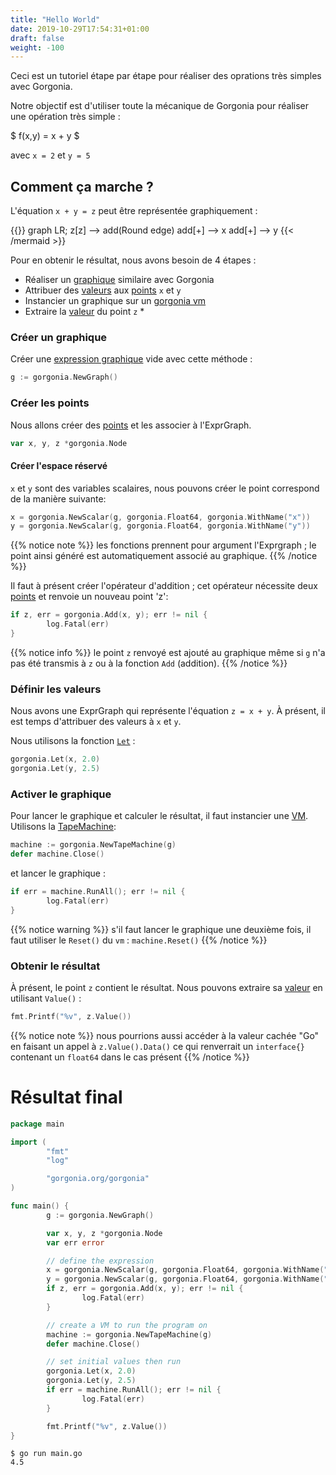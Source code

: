 ```yaml
---
title: "Hello World"
date: 2019-10-29T17:54:31+01:00
draft: false
weight: -100
---
```


Ceci est un tutoriel étape par étape pour réaliser des oprations très simples avec Gorgonia. 

Notre objectif est d'utiliser toute la mécanique de Gorgonia pour réaliser une opération très simple :

$ f(x,y) = x + y $

avec  `x = 2` et `y = 5`

## Comment ça marche ?

L'équation `x + y = z` peut être représentée graphiquement :

{{<mermaid align="left">}}
graph LR;
    z[z] --> add(Round edge)
    add[+] --> x
    add[+] --> y
{{< /mermaid >}}

Pour en obtenir le résultat, nous avons besoin de 4 étapes :

* Réaliser un [graphique](/reference/exprgraph) similaire avec Gorgonia
* Attribuer des [valeurs](/reference/value) aux [points](/reference/node) `x` et `y` 
* Instancier un graphique sur un [gorgonia vm](/reference/vm)
* Extraire la [valeur](/reference/value) du point `z`
    *

### Créer un graphique

Créer une [expression graphique](/reference/exprgraph) vide avec cette méthode :

```go
g := gorgonia.NewGraph()
```

### Créer les points

Nous allons créer des [points](/reference/node) et les associer à l'ExprGraph.

```go
var x, y, z *gorgonia.Node
```

#### Créer l'espace réservé
`x` et `y` sont des variables scalaires, nous pouvons créer le point correspond de la manière suivante:

```go
x = gorgonia.NewScalar(g, gorgonia.Float64, gorgonia.WithName("x"))
y = gorgonia.NewScalar(g, gorgonia.Float64, gorgonia.WithName("y"))
```

{{% notice note %}}
les fonctions prennent pour argument l'Exprgraph ; le point ainsi généré est automatiquement associé au graphique.
{{% /notice %}}


Il faut à présent créer l'opérateur d'addition ; cet opérateur nécessite deux [points](/reference/node) et renvoie un nouveau point 'z':

```go
if z, err = gorgonia.Add(x, y); err != nil {
        log.Fatal(err)
}
```

{{% notice info %}}
le point `z` renvoyé est ajouté au graphique même si `g` n'a pas été transmis à `z` ou à la fonction `Add` (addition).
{{% /notice %}}


### Définir les valeurs

Nous avons une ExprGraph qui représente l'équation `z = x + y`. À présent, il est temps d'attribuer des valeurs à `x` et `y`.

Nous utilisons la fonction [`Let`](https://godoc.org/gorgonia.org/gorgonia#Let) :

```go
gorgonia.Let(x, 2.0)
gorgonia.Let(y, 2.5)
```

### Activer le graphique

Pour lancer le graphique et calculer le résultat, il faut instancier une [VM](/reference/vm).
Utilisons la [TapeMachine](/reference/vm/tapemachine):

```go
machine := gorgonia.NewTapeMachine(g)
defer machine.Close()
```

et lancer le graphique :

```go
if err = machine.RunAll(); err != nil {
        log.Fatal(err)
}
```

{{% notice warning %}}
s'il faut lancer le graphique une deuxième fois, il faut utiliser le `Reset()` du `vm` :
` machine.Reset() `
{{% /notice %}}

### Obtenir le résultat

À présent, le point `z` contient le résultat.
Nous pouvons extraire sa [valeur](/reference/value) en utilisant `Value()` :

```go
fmt.Printf("%v", z.Value())
```

{{% notice note %}}
nous pourrions aussi accéder à la valeur cachée "Go" en faisant un appel à `z.Value().Data()` ce qui renverrait un `interface{}` contenant un `float64` dans le cas présent
{{% /notice %}}

# Résultat final

```go
package main

import (
        "fmt"
        "log"

        "gorgonia.org/gorgonia"
)

func main() {
        g := gorgonia.NewGraph()

        var x, y, z *gorgonia.Node
        var err error

        // define the expression
        x = gorgonia.NewScalar(g, gorgonia.Float64, gorgonia.WithName("x"))
        y = gorgonia.NewScalar(g, gorgonia.Float64, gorgonia.WithName("y"))
        if z, err = gorgonia.Add(x, y); err != nil {
                log.Fatal(err)
        }

        // create a VM to run the program on
        machine := gorgonia.NewTapeMachine(g)
        defer machine.Close()

        // set initial values then run
        gorgonia.Let(x, 2.0)
        gorgonia.Let(y, 2.5)
        if err = machine.RunAll(); err != nil {
                log.Fatal(err)
        }

        fmt.Printf("%v", z.Value())
}
```

```shell
$ go run main.go
4.5
```
